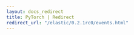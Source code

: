 ```yaml
---
layout: docs_redirect
title: PyTorch | Redirect
redirect_url: "/elastic/0.2.1rc0/events.html"
---
```

